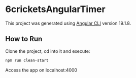 # 6cricketsAngularTimer

This project was generated using [Angular CLI](https://github.com/angular/angular-cli) version 19.1.8.

## How to Run
Clone the project, cd into it and execute:
```bash
npm run clean-start
```
Access the app on localhost:4000